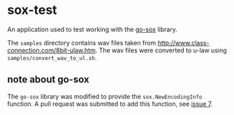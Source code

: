 # sox-test

An application used to test working with the [go-sox](https://github.com/krig/go-sox) library.

The `samples` directory contains wav files taken from http://www.class-connection.com/8bit-ulaw.htm.
The wav files were converted to u-law using `samples/convert_wav_to_ul.sh`.

## note about go-sox

The `go-sox` library was modified to provide the `sox.NewEncodingInfo` function. A pull request
was submitted to add this function, see [issue 7](https://github.com/krig/go-sox/issues/7).
